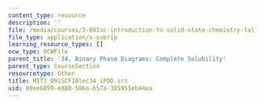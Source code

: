 ```yaml
---
content_type: resource
description: ''
file: /media/courses/3-091sc-introduction-to-solid-state-chemistry-fall-2010/09ee6899e888506ab57a305955eb44ea_MIT3_091SCF10lec34_iPOD.vtt
file_type: application/x-subrip
learning_resource_types: []
ocw_type: OCWFile
parent_title: '34. Binary Phase Diagrams: Complete Solubility'
parent_type: CourseSection
resourcetype: Other
title: MIT3_091SCF10lec34_iPOD.srt
uid: 09ee6899-e888-506a-b57a-305955eb44ea
---
```


